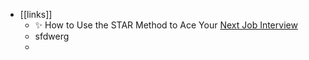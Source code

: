 - [[links]]
	- ✨ How to Use the STAR Method to Ace Your [Next Job Interview](https://link.mail.beehiiv.com/ss/c/K2i7qguzU9ZRVIElwPSGnmGTSxeY_gvCLjm2Epv14sbZiQrqvJaB5JyK4WMOVnWJG8ISFQaezYJjxzVmroYeqxLiMdBSsS1Z7YwMxLDk8cHPzLK0f6JuD4lvxts5AC06U2h6VRcqIS0qewB-EN3UT4uxZ9brJ_d_aQLjOJ51p15sHwcddk9Be_23JEN2BHgKhVfnzGIMg8XKPpWNzo65dJ6brNRvJM6x0-IwuQP4dBq_9QNhNJbYVzsg9m2DDoGWv5KSDeMyNn4fJtPas1AXTw/418/ugkIbWh6SeGlp760F16PUQ/h18/0Jg7n0_PHgWaBgm-D5fg-Ywvgvg7C-0d-9dDx0hmiWQ)
	- sfdwerg
	-
